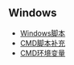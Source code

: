 ## Windows

- [Windows脚本](./Windows脚本.html)  
- [CMD脚本补充](./CMD脚本.html)  
- [CMD环境变量](./CMD环境变量.html) 